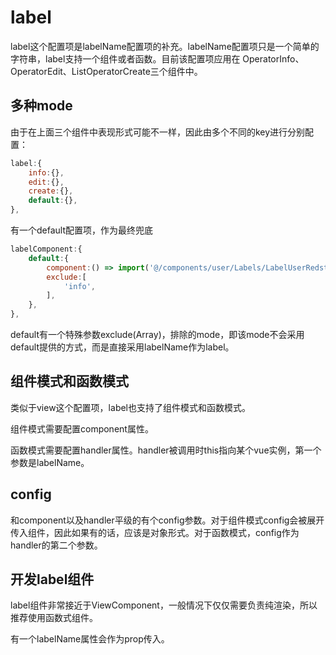 # label

label这个配置项是labelName配置项的补充。labelName配置项只是一个简单的字符串，label支持一个组件或者函数。目前该配置项应用在 OperatorInfo、OperatorEdit、ListOperatorCreate三个组件中。

## 多种mode

由于在上面三个组件中表现形式可能不一样，因此由多个不同的key进行分别配置：

```javascript
label:{
    info:{},
    edit:{},
    create:{},
    default:{},
},
```

有一个default配置项，作为最终兜底

```javascript
labelComponent:{
    default:{
        component:() => import('@/components/user/Labels/LabelUserRedstar').then((rst) => rst.default),
        exclude:[
            'info',
        ],
    },
},
```

default有一个特殊参数exclude(Array)，排除的mode，即该mode不会采用default提供的方式，而是直接采用labelName作为label。

## 组件模式和函数模式

类似于view这个配置项，label也支持了组件模式和函数模式。

组件模式需要配置component属性。

函数模式需要配置handler属性。handler被调用时this指向某个vue实例，第一个参数是labelName。

## config

和component以及handler平级的有个config参数。对于组件模式config会被展开传入组件，因此如果有的话，应该是对象形式。对于函数模式，config作为handler的第二个参数。

## 开发label组件

label组件非常接近于ViewComponent，一般情况下仅仅需要负责纯渲染，所以推荐使用函数式组件。

有一个labelName属性会作为prop传入。
